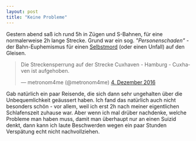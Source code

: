 ```yaml
---
layout: post
title: "Keine Probleme"
---
```

Gestern abend saß ich rund 5h in Zügen und S-Bahnen, für eine normalerweise 2h lange Strecke. Grund war ein sog. *"Personenschaden"* - der Bahn-Euphemismus für einen [Selbstmord][0] (oder einen Unfall) auf den Gleisen.

<blockquote class="twitter-tweet" data-lang="de"><p lang="de" dir="ltr">Die Streckensperrung auf der Strecke Cuxhaven - Hamburg - Cuxhaven ist aufgehoben.</p>&mdash; metronom4me (@metronom4me) <a href="https://twitter.com/metronom4me/status/805550002026278912">4. Dezember 2016</a></blockquote>
<script async src="//platform.twitter.com/widgets.js" charset="utf-8"></script>

Gab natürlich ein paar Reisende, die sich dann sehr ungehalten über die Unbequemlichkeit geäussert haben. Ich fand das natürlich auch nicht besonders schön - vor allem, weil ich erst 2h nach meiner eigentlichen Schlafenszeit zuhause war. Aber wenn ich mal drüber nachdenke, welche Probleme man haben muss, damit man überhaupt nur an einen Suizid denkt, dann kann ich laute Beschwerden wegen ein paar Stunden Verspätung echt nicht nachvollziehen.

[0]: https://de.wikipedia.org/wiki/Schienensuizid
[1]: https://twitter.com/metronom4me/status/805550002026278912
